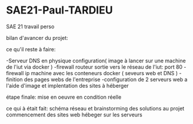 # SAE21-Paul-TARDIEU
SAE 21 travail perso

bilan d'avancer du projet:


ce qu'il reste à faire:


-Serveur DNS en physique configuration( image à lancer sur une machine de l'iut via docker )
-firewall routeur sortie vers le réseau de l'iut: port 80 
-firewall ip machine avec les conteneurs docker ( seveurs web et DNS )
-finition des pages webs de l'entreprise
-configuration de 2 serveurs web a l'aide d'image et implentation des sites à héberger

étape finale: mise en oeuvre en condition réelle 


ce qui à était fait:
schéma réseau et brainstorming des solutions au projet
commencement des sites web hébeger sur les serveurs 
